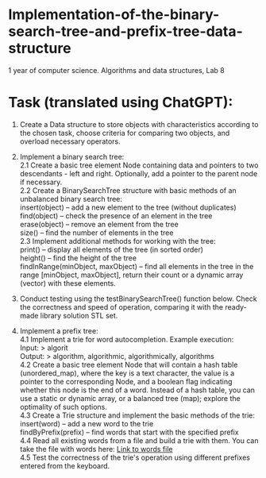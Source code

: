 # Implementation-of-the-binary-search-tree-and-prefix-tree-data-structure
1 year of computer science. Algorithms and data structures, Lab 8

# Task (translated using ChatGPT):

1. Create a Data structure to store objects with characteristics according to the chosen task, choose criteria for comparing two objects, and overload necessary operators.  

2. Implement a binary search tree:  
2.1 Create a basic tree element Node containing data and pointers to two descendants - left and right. Optionally, add a pointer to the parent node if necessary.  
2.2 Create a BinarySearchTree structure with basic methods of an unbalanced binary search tree:  
insert(object) – add a new element to the tree (without duplicates)  
find(object) – check the presence of an element in the tree  
erase(object) – remove an element from the tree  
size() – find the number of elements in the tree  
2.3 Implement additional methods for working with the tree:  
print() – display all elements of the tree (in sorted order)  
height() – find the height of the tree  
findInRange(minObject, maxObject) – find all elements in the tree in the range [minObject, maxObject], return their count or a dynamic array (vector) with these elements.  

3. Conduct testing using the testBinarySearchTree() function below. Check the correctness and speed of operation, comparing it with the ready-made library solution STL set.  

4. Implement a prefix tree:  
4.1 Implement a trie for word autocompletion. Example execution:  
Input: > algorit  
Output: > algorithm, algorithmic, algorithmically, algorithms  
4.2 Create a basic tree element Node that will contain a hash table (unordered_map), where the key is a text character, the value is a pointer to the corresponding Node, and a boolean flag indicating whether this node is the end of a word. Instead of a hash table, you can use a static or dynamic array, or a balanced tree (map); explore the optimality of such options.  
4.3 Create a Trie structure and implement the basic methods of the trie:  
insert(word) – add a new word to the trie  
findByPrefix(prefix) – find words that start with the specified prefix    
4.4 Read all existing words from a file and build a trie with them. You can take the file with words here:
[Link to words file](https://raw.githubusercontent.com/dwyl/english-words/master/words_alpha.txt)  
4.5 Test the correctness of the trie's operation using different prefixes entered from the keyboard.
